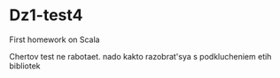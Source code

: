 # Dz1-test4
First homework on Scala



Chertov test ne rabotaet. nado kakto razobrat'sya s podklucheniem etih bibliotek
